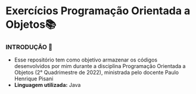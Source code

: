 <h1>Exercícios Programação Orientada a Objetos📚</h1>

<h3> INTRODUÇÃO 📝 </h3>

- Esse repositório tem como objetivo armazenar os códigos desenvolvidos por mim durante a disciplina Programação Orientada a Objetos (2° Quadrimestre de 2022), ministrada pelo docente Paulo Henrique Pisani  
- **Linguagem utilizada:** Java
